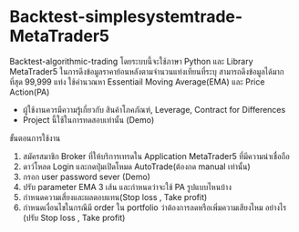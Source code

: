# Backtest-simplesystemtrade-MetaTrader5
Backtest-algorithmic-trading โดยระบบนี้จะใช้ภาษา Python และ Library MetaTrader5 
ในการดึงข้อมูลราคาย้อนหลังตามจำนวนแท่งเทียนที่ระบุ สามารถดึงข้อมูลได้มากที่สุด 99,999 แท่ง ใช้คำนวณหา
Essentiail Moving Average(EMA) และ 
Price Action(PA) 
* ผู้ใช้งานควรมีความรู้เกี่ยวกับ สินค้าโภคภัณฑ์, Leverage, Contract for Differences
* Project นี้ใช้ในการทดสอบเท่านั้น (Demo)
 
ขั้นตอนการใช้งาน
1. สมัครสมาชิก Broker ที่ให้บริการเทรดใน Application MetaTrader5 ที่มีความน่าเชื่อถือ
2. ดาว์โหลด Login และกดปุ่มเปิดโหมด AutoTrade(ต้องกด manual เท่านั้น)
3. กรอก user password sever (Demo)
4. ปรับ parameter EMA 3 เส้น และกำหนดว่าจะใช้ PA รูปแบบไหนบ้าง
5. กำหนดความเสี่ยงและผลตอบแทน(Stop loss , Take profit)
6. กำหนดเงื่อนไขในกรณีมี order ใน portfolio ว่าต้องการลดหรือเพิ่มความเสียงไหม
อย่างไร (ปรับ Stop loss , Take profit)
